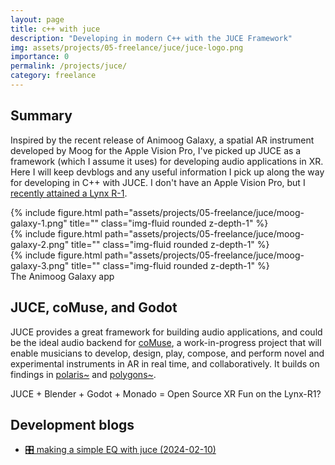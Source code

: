 ```yaml
---
layout: page
title: c++ with juce
description: "Developing in modern C++ with the JUCE Framework"
img: assets/projects/05-freelance/juce/juce-logo.png
importance: 0
permalink: /projects/juce/
category: freelance
---
```


<!-- ![Stylised icon for the coMuse project](/assets/projects/04-postdoctoral/comuse/banner.png){: .rounded .z-depth-1 .mx-auto .d-block height="200px"} -->

<!-- <div class="caption">
    <a href="#"><img src="https://img.shields.io/badge/Platform-Linux-yellow?style=flat-square&logo=linux&logoColor=white"></a>
    <a href="https://docs.juce.com/"><img src="https://img.shields.io/badge/Environment-JUCE-orange?style=flat-square&logo=godot&logoColor=white"></a>
    <!-- <a href="https://www.youtube.com/watch?v=zOeXI_WvzJA&list=PLA1CN3oynXG32NicEi72nnXsIp1anyWSr"><img src="https://img.shields.io/badge/Performances-Playlist-green?style=flat-square&logo=actigraph&logoColor=white"></a>
    <a href="https://github.com/sambilbow/polygons/wiki"><img src="https://img.shields.io/badge/Guide-Wiki-red?style=flat-square&logo=todoist&logoColor=white"></a>
    <a href="https://github.com/sambilbow/comuse/"><img src="https://img.shields.io/badge/Code-GitHub-blue?style=flat-square&logo=github&logoColor=white"></a>
</div> -->



## Summary
Inspired by the recent release of Animoog Galaxy, a spatial AR instrument developed by Moog for the Apple Vision Pro, I've picked up JUCE as a framework (which I assume it uses) for developing audio applications in XR. Here I will keep devblogs and any useful information I pick up along the way for developing in C++ with JUCE. I don't have an Apple Vision Pro, but I [recently attained a Lynx R-1](/blog/2024/lynxr1).


<div class="row">
    <div class="col-sm mt-2 mt-md-0">
        {% include figure.html path="assets/projects/05-freelance/juce/moog-galaxy-1.png" title="" class="img-fluid rounded z-depth-1" %}
    </div>
    <div class="col-sm mt-2 mt-md-0">
        {% include figure.html path="assets/projects/05-freelance/juce/moog-galaxy-2.png" title="" class="img-fluid rounded z-depth-1" %}
    </div>
    <div class="col-sm mt-2 mt-md-0">
        {% include figure.html path="assets/projects/05-freelance/juce/moog-galaxy-3.png" title="" class="img-fluid rounded z-depth-1" %}
    </div>
</div>
<div class="caption">   
    The Animoog Galaxy app        
</div>   

## JUCE, coMuse, and Godot
JUCE provides a great framework for building audio applications, and could be the ideal audio backend for [coMuse](/projects/comuse/), a work-in-progress project that will enable musicians to develop, design, play, compose, and perform novel and experimental instruments in AR in real time, and collaboratively. It builds on findings in [polaris~](/projects/polaris/) and [polygons~](/projects/polygons/).

JUCE + Blender + Godot + Monado = Open Source XR Fun on the Lynx-R1? 

## Development blogs
- [🎛️ making a simple EQ with juce (2024-02-10)](/blog/2024/juce-eq)

<!-- youtube videos embed -->
<!-- {: .text-center}
[![{coMuse Proposal}](https://ytcards.demolab.com/?id=lkLRmX3Kumw&title=coMuse+Proposal&lang=en&timestamp=1657900736&background_color=%230d1117&title_color=%23ffffff&stats_color=%23dedede&width=250&duration=157 "coMuse Proposal")](https://youtu.be/lkLRmX3Kumw) -->